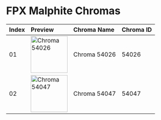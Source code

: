 # FPX Malphite Chromas

| Index | Preview | Chroma Name | Chroma ID |
|:---|:---|:---|:---|
| 01 | <img src='https://raw.communitydragon.org/latest/plugins/rcp-be-lol-game-data/global/default/v1/champion-chroma-images/54/54026.png' alt='Chroma 54026' width='100'> | Chroma 54026 | 54026 |
| 02 | <img src='https://raw.communitydragon.org/latest/plugins/rcp-be-lol-game-data/global/default/v1/champion-chroma-images/54/54047.png' alt='Chroma 54047' width='100'> | Chroma 54047 | 54047 |
